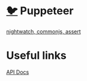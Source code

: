 # [:bird:](https://github.com/xgirma/e2e_test_recipes) Puppeteer

[nightwatch, commonjs, assert](https://github.com/xgirma/e2e_test_recipes/tree/master/configuration/nightwatch/nightwatch-commonjs-assert)

# Useful links

[API Docs](https://github.com/GoogleChrome/puppeteer/blob/master/docs/api.md#browserwaitfortargetpredicate-options)
